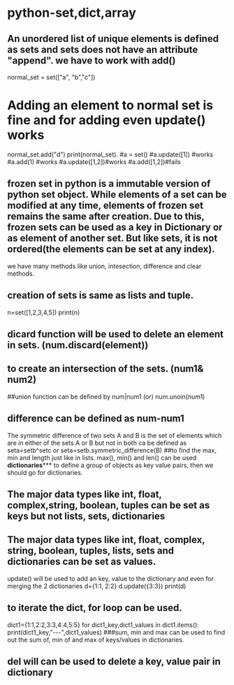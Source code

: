 # python-set,dict,array
## An unordered list of unique elements is defined as sets and sets does not have an attribute "append". we have to work with add()
normal_set = set(["a", "b","c"]) 
# Adding an element to normal set is fine and for adding even update() works
normal_set.add("d") 
print(normal_set).
#a = set()
#a.update([1]) #works
#a.add(1) #works
#a.update([1,2])#works
#a.add([1,2])#fails 
## frozen set in python is a immutable version of python set object. While elements of a set can be modified at any time, elements of frozen set remains the same after creation. Due to this, frozen sets can be used as a key in Dictionary or as element of another set. But like sets, it is not ordered(the elements can be set at any index).
we have many methods like union, intesection, difference and clear methods.
## creation of sets is same as lists and tuple. 
n=set([1,2,3,4,5])
print(n)
## dicard function will be used to delete an element in sets. (num.discard(element))
## to create an intersection of the sets. (num1& num2)
##union function can be defined by num|num1 (or) num.unoin(num1)
## difference can be defined as num-num1
The symmetric difference of two sets A and B is the set of elements which are in either of the sets A or B but not in both ca be defined as seta=setb^setc or seta=setb.symmetric_difference(B)
##to find the max, min and length just like in lists. max(), min() and len() can be used
**************************dictionaries*****************************
to define a group of objects as key value pairs, then we should go for dictionaries.
## The major data types like int, float, complex,string, boolean, tuples can be set as keys but not lists, sets, dictionaries
## The major data types like int, float, complex, string, boolean, tuples, lists, sets and dictionaries can be set as values.
update() will be used to add an key, value to the dictionary and even for merging the 2 dictionaries
d={1:1, 2:2}
d.update({3:3})
print(d)
## to iterate the dict, for loop can be used.
dict1={1:1,2:2,3:3,4:4,5:5}
for dict1_key,dict1_values in dict1.items():
    print(dict1_key,"---",dict1_values)
###sum, min and max can be used to find out the sum of, min of and max of keys/values in dictionaries.
## del will can be used to delete a key, value pair in dictionary

